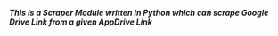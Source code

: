 <b><i>This is a Scraper Module written in Python which can scrape Google Drive Link from a given AppDrive Link</i></b>